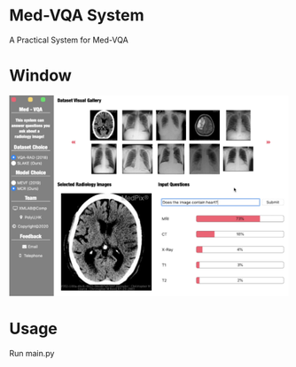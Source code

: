 # Med-VQA System
A Practical System for Med-VQA

# Window
![window](https://github.com/Awenbocc/mvqa-system/blob/main/images/cover.png?raw=true)

# Usage
Run main.py 
